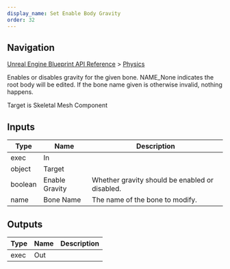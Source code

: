 ```yaml
---
display_name: Set Enable Body Gravity
order: 32
---
```

## Navigation

[Unreal Engine Blueprint API Reference](https://dev.epicgames.com/documentation/en-us/unreal-engine/BlueprintAPI) > [Physics](https://dev.epicgames.com/documentation/en-us/unreal-engine/BlueprintAPI/Physics)

Enables or disables gravity for the given bone.
NAME_None indicates the root body will be edited.
If the bone name given is otherwise invalid, nothing happens.

Target is Skeletal Mesh Component

## Inputs

| Type | Name | Description |
| --- | --- | --- |
| exec | In |  |
| object | Target |  |
| boolean | Enable Gravity | Whether gravity should be enabled or disabled. |
| name | Bone Name | The name of the bone to modify. |

## Outputs

| Type | Name | Description |
| --- | --- | --- |
| exec | Out |  |
